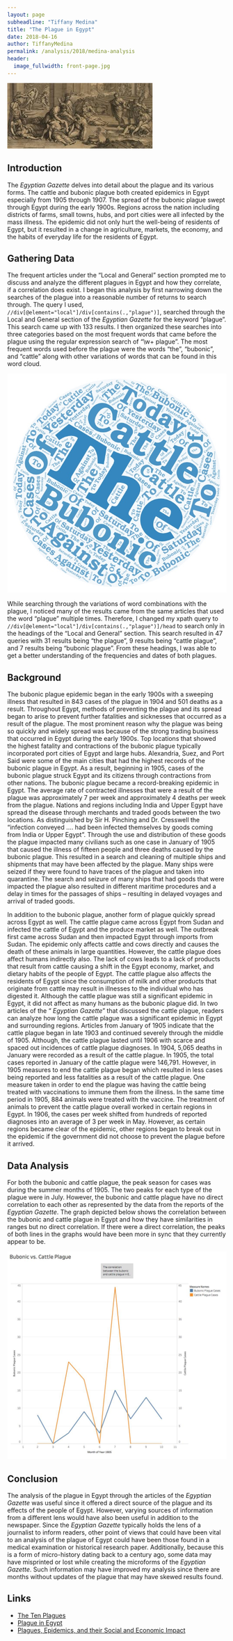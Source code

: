 ```yaml
---
layout: page
subheadline: "Tiffany Medina"
title: "The Plague in Egypt"
date: 2018-04-16
author: TiffanyMedina
permalink: /analysis/2018/medina-analysis
header:
  image_fullwidth: front-page.jpg
---
```

![Plague Epidemic](medina-plague.jpeg)

## Introduction
The  _Egyptian Gazette_ delves into detail about the plague and its various forms. The cattle and bubonic plague both created epidemics in Egypt especially from 1905 through 1907. The spread of the bubonic plague swept through Egypt during the early 1900s. Regions across the nation including districts of farms, small towns, hubs, and port cities were all infected by the mass illness. The epidemic did not only hurt the well-being of residents of Egypt, but it resulted in a change in agriculture, markets, the economy, and the habits of everyday life for the residents of Egypt.

## Gathering Data
The frequent articles under the “Local and General” section prompted me to discuss and analyze the different plagues in Egypt and how they correlate, if a correlation does exist. I began this analysis by first narrowing down the searches of the plague into a reasonable number of returns to search through. The query I used, `//div[@element="local"]/div[contains(.,"plague")]`, searched through the Local and General section of the _Egyptian Gazette_ for the keyword “plague”. This search came up with 133 results. I then organized these searches into three categories based on the most frequent words that came before the plague using the regular expression search of “\w+ plague”. The most frequent words used before the plague were the words “the”, “bubonic”, and “cattle” along with other variations of words that can be found in this word cloud.

![Plague search word cloud](medina-word-cloud.jpeg)

While searching through the variations of word combinations with the plague, I noticed many of the results came from the same articles that used the word “plague” multiple times. Therefore, I changed my xpath query to `//div[@element="local"]/div[contains(.,"plague")]/head` to search only in the headings of the “Local and General” section. This search resulted in 47 queries with 31 results being “the plague”, 9 results being “cattle plague”, and 7 results being “bubonic plague”. From these headings, I was able to get a better understanding of the frequencies and dates of both plagues.

## Background
The bubonic plague epidemic began in the early 1900s with a sweeping illness that resulted in 843 cases of the plague in 1904 and 501 deaths as a result. Throughout Egypt, methods of preventing the plague and its spread began to arise to prevent further fatalities and sicknesses that occurred as a result of the plague. The most prominent reason why the plague was being so quickly and widely spread was because of the strong trading business that occurred in Egypt during the early 1900s. Top locations that showed the highest fatality and contractions of the bubonic plague typically incorporated port cities of Egypt and large hubs. Alexandria, Suez, and Port Said were some of the main cities that had the highest records of the bubonic plague in Egypt. As a result, beginning in 1905, cases of the bubonic plague struck Egypt and its citizens through contractions from other nations. The bubonic plague became a record-breaking epidemic in Egypt. The average rate of contracted illnesses that were a result of the plague was approximately 7 per week and approximately 4 deaths per week from the plague. Nations and regions including India and Upper Egypt have spread the disease through merchants and traded goods between the two locations. As distinguished by Sir H. Pinching and Dr. Cresswell the “infection conveyed …. had been infected themselves by goods coming from India or Upper Egypt”. Through the use and distribution of these goods the plague impacted many civilians such as one case in January of 1905 that caused the illness of fifteen people and three deaths caused by the bubonic plague. This resulted in a search and cleaning of multiple ships and shipments that may have been affected by the plague. Many ships were seized if they were found to have traces of the plague and taken into quarantine. The search and seizure of many ships that had goods that were impacted the plague also resulted in different maritime procedures and a delay in times for the passages of ships – resulting in delayed voyages and arrival of traded goods.

In addition to the bubonic plague, another form of plague quickly spread across Egypt as well. The cattle plague came across Egypt from Sudan and infected the cattle of Egypt and the produce market as well. The outbreak first came across Sudan and then impacted Egypt through imports from Sudan. The epidemic only affects cattle and cows directly and causes the death of these animals in large quantities. However, the cattle plague does affect humans indirectly also. The lack of cows leads to a lack of products that result from cattle causing a shift in the Egypt economy, market, and dietary habits of the people of Egypt. The cattle plague also affects the residents of Egypt since the consumption of milk and other products that originate from cattle may result in illnesses to the individual who has digested it. Although the cattle plague was still a significant epidemic in Egypt, it did not affect as many humans as the bubonic plague did. In two articles of the “ _Egyptian Gazette_” that discussed the cattle plague, readers can analyze how long the cattle plague was a significant epidemic in Egypt and surrounding regions. Articles from January of 1905 indicate that the cattle plague began in late 1903 and continued severely through the middle of 1905. Although, the cattle plague lasted until 1906 with scarce and spaced out incidences of cattle plague diagnoses. In 1904, 5,065 deaths in January were recorded as a result of the cattle plague. In 1905, the total cases reported in January of the cattle plague were 146,791. However, in 1905 measures to end the cattle plague began which resulted in less cases being reported and less fatalities as a result of the cattle plague. One measure taken in order to end the plague was having the cattle being treated with vaccinations to immune them from the illness. In the same time period in 1905, 884 animals were treated with the vaccine. The treatment of animals to prevent the cattle plague overall worked in certain regions in Egypt. In 1906, the cases per week shifted from hundreds of reported diagnoses into an average of 3 per week in May. However, as certain regions became clear of the epidemic, other regions began to break out in the epidemic if the government did not choose to prevent the plague before it arrived.

## Data Analysis
For both the bubonic and cattle plague, the peak season for cases was during the summer months of 1905. The two peaks for each type of the plague were in July. However, the bubonic and cattle plague have no direct correlation to each other as represented by the data from the reports of the  _Egyptian Gazette_. The graph depicted below shows the correlation between the bubonic and cattle plague in Egypt and how they have similarities in ranges but no direct correlation. If there were a direct correlation, the peaks of both lines in the graphs would have been more in sync that they currently appear to be.

![Correlation between Bubonic and Cattle Plague Graph](medina-correlation.jpg)

## Conclusion
The analysis of the plague in Egypt through the articles of the _Egyptian Gazette_ was useful since it offered a direct source of the plague and its effects of the people of Egypt. However, varying sources of information from a different lens would have also been useful in addition to the newspaper. Since the _Egyptian Gazette_ typically holds the lens of a journalist to inform readers, other point of views that could have been vital to an analysis of the plague of Egypt could have been those found in a medical examination or historical research paper. Additionally, because this is a form of micro-history dating back to a century ago, some data may have misprinted or lost while creating the microforms of the _Egyptian Gazette_. Such information may have improved my analysis since there are months without updates of the plague that may have skewed results found.

## Links
- [The Ten Plagues ](https://www.chabad.org/library/article_cdo/aid/1653/jewish/The-Ten-Plagues.htm)
- [Plague in Egypt](https://www.ncbi.nlm.nih.gov/pmc/articles/PMC4506964/)
- [Plagues, Epidemics, and their Social and Economic Impact](http://www.ccsenet.org/journal/index.php/ach/article/view/23836)
